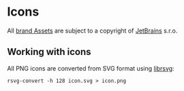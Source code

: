 # Icons

All [brand Assets](https://www.jetbrains.com/company/brand/) are subject to a copyright
of [JetBrains](https://www.jetbrains.com/) s.r.o.

## Working with icons

All PNG icons are converted from SVG format
using [librsvg](https://gitlab.gnome.org/GNOME/librsvg):

```shell
rsvg-convert -h 128 icon.svg > icon.png
```
